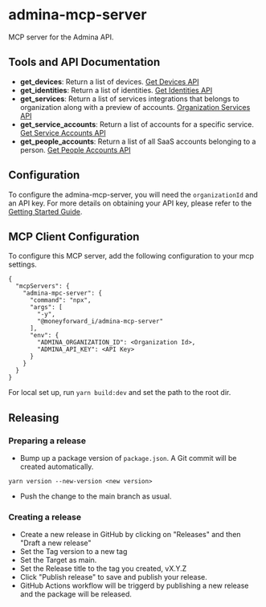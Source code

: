 # admina-mcp-server
MCP server for the Admina API.

## Tools and API Documentation

- **get_devices**: Return a list of devices. [Get Devices API](https://docs.itmc.i.moneyforward.com/reference/publicgetdevices)
- **get_identities**: Return a list of identities. [Get Identities API](https://docs.itmc.i.moneyforward.com/reference/publicgetidentities)
- **get_services**: Return a list of services integrations that belongs to organization along with a preview of accounts. [Organization Services API](https://docs.itmc.i.moneyforward.com/reference/publicgetorganizationservices)
- **get_service_accounts**: Return a list of accounts for a specific service. [Get Service Accounts API](https://docs.itmc.i.moneyforward.com/reference/publicgetserviceaccounts)
- **get_people_accounts**: Return a list of all SaaS accounts belonging to a person. [Get People Accounts API](https://docs.itmc.i.moneyforward.com/reference/publicgetpeopleaccounts)

## Configuration

To configure the admina-mcp-server, you will need the `organizationId` and an API key. For more details on obtaining your API key, please refer to the [Getting Started Guide](https://docs.itmc.i.moneyforward.com/reference/getting-started-1#step-1-obtain-your-api-key).

## MCP Client Configuration
To configure this MCP server, add the following configuration to your mcp settings. 
```
{
  "mcpServers": {
    "admina-mpc-server": {
      "command": "npx",
      "args": [
        "-y",
        "@moneyforward_i/admina-mcp-server"
      ],
      "env": {
        "ADMINA_ORGANIZATION_ID": <Organization Id>,
        "ADMINA_API_KEY": <API Key>
      }
    }
  }
}
```

For local set up, run `yarn build:dev` and set the path to the root dir.

## Releasing
### Preparing a release

- Bump up a package version of `package.json`. A Git commit will be created automatically.

```
yarn version --new-version <new version>
```

- Push the change to the main branch as usual.

### Creating a release

- Create a new release in GitHub by clicking on "Releases" and then "Draft a new release"
- Set the Tag version to a new tag
- Set the Target as main.
- Set the Release title to the tag you created, vX.Y.Z
- Click "Publish release" to save and publish your release.
- GitHub Actions workflow will be triggerd by publishing a new release and the package will be released.